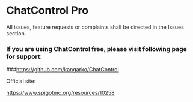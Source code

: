 # ChatControl Pro
All issues, feature requests or complaints shall be directed in the Issues section.

### If you are using ChatControl free, please visit following page for support:
###https://github.com/kangarko/ChatControl

Official site:

https://www.spigotmc.org/resources/10258
